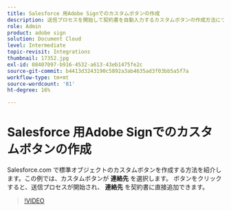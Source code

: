 ```yaml
---
title: Salesforce 用Adobe Signでのカスタムボタンの作成
description: 送信プロセスを開始して契約書を自動入力するカスタムボタンの作成方法について説明します。
role: Admin
product: adobe sign
solution: Document Cloud
level: Intermediate
topic-revisit: Integrations
thumbnail: 17352.jpg
exl-id: 08407097-b916-4532-a613-43eb1475fe2c
source-git-commit: b4413d3243190c5892a3ab4635ad3f03bb5a5f7a
workflow-type: tm+mt
source-wordcount: '81'
ht-degree: 16%

---
```


# Salesforce 用Adobe Signでのカスタムボタンの作成

Salesforce.com で標準オブジェクトのカスタムボタンを作成する方法を紹介します。この例では、カスタムボタンが **連絡先** を選択します。 ボタンをクリックすると、送信プロセスが開始され、 **連絡先** を契約書に直接追加できます。

>[!VIDEO](https://video.tv.adobe.com/v/17352?hidetitle=true)
